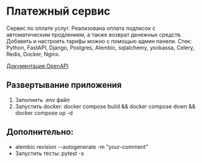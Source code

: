 # Платежный сервис

Сервис по оплате услуг. Реализована оплата подписок с автоматическим продлением, а также возврат денежных средств. Добавить и настроить тарифы можно с помощью админ панели.
Стек: Python, FastAPI, Django, Postgres, Alembic, sqlalchemy, yookassa, Celery, Redis, Docker, Nginx.  
  
[Документация OpenAPI](http://localhost:80/api/openapi)

## Развертывание приложения
1. Заполнить .env файл
2. Запустить docker: docker compose build && docker compose down && docker compose up -d

## Дополнительно:
- alembic revision --autogenerate -m "your-comment"
- Запустить тесты: pytest -s
